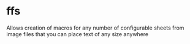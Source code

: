 # ffs
Allows creation of macros for any number of configurable sheets from image files that you can place text of any size anywhere
